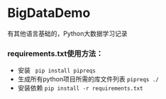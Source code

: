 # BigDataDemo
 有其他语言基础的，Python大数据学习记录
 
 ### requirements.txt使用方法：
 - 安装
` pip install pipreqs`
 - 生成所有python项目所需的库文件列表
`
 pipreqs ./
`
- 安装依赖 
`pip install -r requirements.txt`